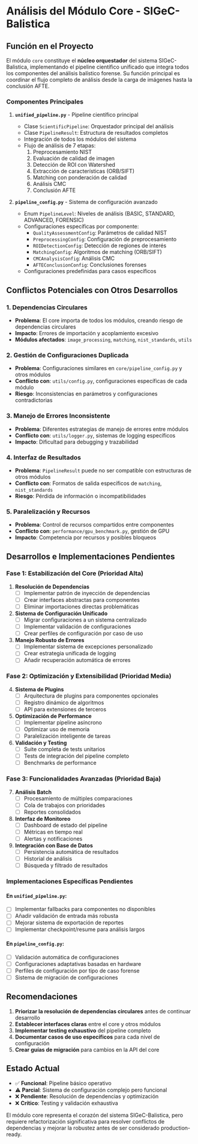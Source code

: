 # Análisis del Módulo Core - SIGeC-Balistica

## Función en el Proyecto

El módulo `core` constituye el **núcleo orquestador** del sistema SIGeC-Balistica, implementando el pipeline científico unificado que integra todos los componentes del análisis balístico forense. Su función principal es coordinar el flujo completo de análisis desde la carga de imágenes hasta la conclusión AFTE.

### Componentes Principales

1. **`unified_pipeline.py`** - Pipeline científico principal
   - Clase `ScientificPipeline`: Orquestador principal del análisis
   - Clase `PipelineResult`: Estructura de resultados completos
   - Integración de todos los módulos del sistema
   - Flujo de análisis de 7 etapas:
     1. Preprocesamiento NIST
     2. Evaluación de calidad de imagen
     3. Detección de ROI con Watershed
     4. Extracción de características (ORB/SIFT)
     5. Matching con ponderación de calidad
     6. Análisis CMC
     7. Conclusión AFTE

2. **`pipeline_config.py`** - Sistema de configuración avanzado
   - Enum `PipelineLevel`: Niveles de análisis (BASIC, STANDARD, ADVANCED, FORENSIC)
   - Configuraciones específicas por componente:
     - `QualityAssessmentConfig`: Parámetros de calidad NIST
     - `PreprocessingConfig`: Configuración de preprocesamiento
     - `ROIDetectionConfig`: Detección de regiones de interés
     - `MatchingConfig`: Algoritmos de matching (ORB/SIFT)
     - `CMCAnalysisConfig`: Análisis CMC
     - `AFTEConclusionConfig`: Conclusiones forenses
   - Configuraciones predefinidas para casos específicos

## Conflictos Potenciales con Otros Desarrollos

### 1. **Dependencias Circulares**
- **Problema**: El core importa de todos los módulos, creando riesgo de dependencias circulares
- **Impacto**: Errores de importación y acoplamiento excesivo
- **Módulos afectados**: `image_processing`, `matching`, `nist_standards`, `utils`

### 2. **Gestión de Configuraciones Duplicada**
- **Problema**: Configuraciones similares en `core/pipeline_config.py` y otros módulos
- **Conflicto con**: `utils/config.py`, configuraciones específicas de cada módulo
- **Riesgo**: Inconsistencias en parámetros y configuraciones contradictorias

### 3. **Manejo de Errores Inconsistente**
- **Problema**: Diferentes estrategias de manejo de errores entre módulos
- **Conflicto con**: `utils/logger.py`, sistemas de logging específicos
- **Impacto**: Dificultad para debugging y trazabilidad

### 4. **Interfaz de Resultados**
- **Problema**: `PipelineResult` puede no ser compatible con estructuras de otros módulos
- **Conflicto con**: Formatos de salida específicos de `matching`, `nist_standards`
- **Riesgo**: Pérdida de información o incompatibilidades

### 5. **Paralelización y Recursos**
- **Problema**: Control de recursos compartidos entre componentes
- **Conflicto con**: `performance/gpu_benchmark.py`, gestión de GPU
- **Impacto**: Competencia por recursos y posibles bloqueos

## Desarrollos e Implementaciones Pendientes

### Fase 1: Estabilización del Core (Prioridad Alta)

1. **Resolución de Dependencias**
   - [ ] Implementar patrón de inyección de dependencias
   - [ ] Crear interfaces abstractas para componentes
   - [ ] Eliminar importaciones directas problemáticas

2. **Sistema de Configuración Unificado**
   - [ ] Migrar configuraciones a un sistema centralizado
   - [ ] Implementar validación de configuraciones
   - [ ] Crear perfiles de configuración por caso de uso

3. **Manejo Robusto de Errores**
   - [ ] Implementar sistema de excepciones personalizado
   - [ ] Crear estrategia unificada de logging
   - [ ] Añadir recuperación automática de errores

### Fase 2: Optimización y Extensibilidad (Prioridad Media)

4. **Sistema de Plugins**
   - [ ] Arquitectura de plugins para componentes opcionales
   - [ ] Registro dinámico de algoritmos
   - [ ] API para extensiones de terceros

5. **Optimización de Performance**
   - [ ] Implementar pipeline asíncrono
   - [ ] Optimizar uso de memoria
   - [ ] Paralelización inteligente de tareas

6. **Validación y Testing**
   - [ ] Suite completa de tests unitarios
   - [ ] Tests de integración del pipeline completo
   - [ ] Benchmarks de performance

### Fase 3: Funcionalidades Avanzadas (Prioridad Baja)

7. **Análisis Batch**
   - [ ] Procesamiento de múltiples comparaciones
   - [ ] Cola de trabajos con prioridades
   - [ ] Reportes consolidados

8. **Interfaz de Monitoreo**
   - [ ] Dashboard de estado del pipeline
   - [ ] Métricas en tiempo real
   - [ ] Alertas y notificaciones

9. **Integración con Base de Datos**
   - [ ] Persistencia automática de resultados
   - [ ] Historial de análisis
   - [ ] Búsqueda y filtrado de resultados

### Implementaciones Específicas Pendientes

#### En `unified_pipeline.py`:
- [ ] Implementar fallbacks para componentes no disponibles
- [ ] Añadir validación de entrada más robusta
- [ ] Mejorar sistema de exportación de reportes
- [ ] Implementar checkpoint/resume para análisis largos

#### En `pipeline_config.py`:
- [ ] Validación automática de configuraciones
- [ ] Configuraciones adaptativas basadas en hardware
- [ ] Perfiles de configuración por tipo de caso forense
- [ ] Sistema de migración de configuraciones

## Recomendaciones

1. **Priorizar la resolución de dependencias circulares** antes de continuar desarrollo
2. **Establecer interfaces claras** entre el core y otros módulos
3. **Implementar testing exhaustivo** del pipeline completo
4. **Documentar casos de uso específicos** para cada nivel de configuración
5. **Crear guías de migración** para cambios en la API del core

## Estado Actual

- ✅ **Funcional**: Pipeline básico operativo
- ⚠️ **Parcial**: Sistema de configuración complejo pero funcional
- ❌ **Pendiente**: Resolución de dependencias y optimización
- ❌ **Crítico**: Testing y validación exhaustiva

El módulo core representa el corazón del sistema SIGeC-Balistica, pero requiere refactorización significativa para resolver conflictos de dependencias y mejorar la robustez antes de ser considerado production-ready.